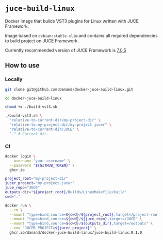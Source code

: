 # `juce-build-linux`

Docker image that builds VST3 plugins for Linux written with JUCE Framework.

Image based on `debian:stable-slim` and contains all required dependencies to build project on JUCE Framework.

Currently recommended version of JUCE Framework is [7.0.5](https://github.com/juce-framework/JUCE/releases/tag/7.0.5)

## How to use

### Locally

```bash
git clone git@github.com:Danand/docker-juce-build-linux.git

cd docker-juce-build-linux

chmod +x ./build-vst3.sh

./build-vst3.sh \
  "relative-to-current-dir/my-project-dir" \
  "relative-to-my-project-dir/my-project.jucer" \
  "relative-to-current-dir/JUCE" \
  "." # Current dir.
```

### CI

```bash
docker login \
  --username "your-username" \
  --password "${GITHUB_TOKEN}" \
  ghcr.io

project_root="my-project-dir"
jucer_project="my-project.jucer"
juce_repo="JUCE"
outputs_dir="${project_root}/Builds/LinuxMakefile/build"
cwd="."

docker run \
  --rm \
  --mount "type=bind,source=${cwd}/${project_root},target=/project-root" \
  --mount "type=bind,source=${cwd}/${juce_repo},target=/JUCE" \
  --mount "type=bind,source=${cwd}/${outputs_dir},target=/outputs" \
  --env "JUCER_PROJECT=${jucer_project}" \
  ghcr.io/danand/docker-juce-build-linux/juce-build-linux:0.1.0
```
